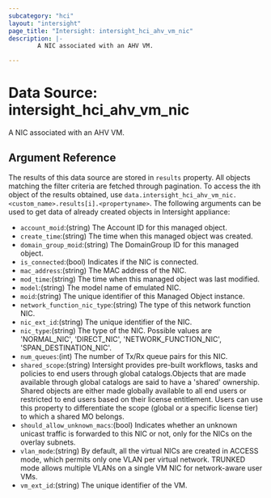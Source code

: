 ```yaml
---
subcategory: "hci"
layout: "intersight"
page_title: "Intersight: intersight_hci_ahv_vm_nic"
description: |-
        A NIC associated with an AHV VM.

---
```


# Data Source: intersight_hci_ahv_vm_nic
A NIC associated with an AHV VM.
## Argument Reference
The results of this data source are stored in `results` property.
All objects matching the filter criteria are fetched through pagination.
To access the ith object of the results obtained, use `data.intersight_hci_ahv_vm_nic.<custom_name>.results[i].<propertyname>`.
The following arguments can be used to get data of already created objects in Intersight appliance:
* `account_moid`:(string) The Account ID for this managed object. 
* `create_time`:(string) The time when this managed object was created. 
* `domain_group_moid`:(string) The DomainGroup ID for this managed object. 
* `is_connected`:(bool) Indicates if the NIC is connected. 
* `mac_address`:(string) The MAC address of the NIC. 
* `mod_time`:(string) The time when this managed object was last modified. 
* `model`:(string) The model name of emulated NIC. 
* `moid`:(string) The unique identifier of this Managed Object instance. 
* `network_function_nic_type`:(string) The type of this network function NIC. 
* `nic_ext_id`:(string) The unique identifier of the NIC. 
* `nic_type`:(string) The type of the NIC. Possible values are 'NORMAL_NIC', 'DIRECT_NIC', 'NETWORK_FUNCTION_NIC', 'SPAN_DESTINATION_NIC'. 
* `num_queues`:(int) The number of Tx/Rx queue pairs for this NIC. 
* `shared_scope`:(string) Intersight provides pre-built workflows, tasks and policies to end users through global catalogs.Objects that are made available through global catalogs are said to have a 'shared' ownership. Shared objects are either made globally available to all end users or restricted to end users based on their license entitlement. Users can use this property to differentiate the scope (global or a specific license tier) to which a shared MO belongs. 
* `should_allow_unknown_macs`:(bool) Indicates whether an unknown unicast traffic is forwarded to this NIC or not, only for the NICs on the overlay subnets. 
* `vlan_mode`:(string) By default, all the virtual NICs are created in ACCESS mode, which permits only one VLAN per virtual network. TRUNKED mode allows multiple VLANs on a single VM NIC for network-aware user VMs. 
* `vm_ext_id`:(string) The unique identifier of the VM. 
 
